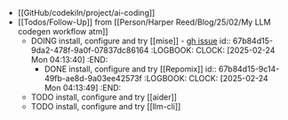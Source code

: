 - [[GitHub/codekiln/project/ai-coding]]
- [[Todos/Follow-Up]] from [[Person/Harper Reed/Blog/25/02/My LLM codegen workflow atm]]
	- DOING install, configure and try [[mise]] - [gh issue](https://github.com/users/codekiln/projects/3/views/1?pane=issue&itemId=98892630)
	  id:: 67b84d15-9da2-478f-9a0f-07837dc86164
	  :LOGBOOK:
	  CLOCK: [2025-02-24 Mon 04:13:40]
	  :END:
		- DONE install, configure and try [[Repomix]]
		  id:: 67b84d15-9c14-49fb-ae8d-9a03ee42573f
		  :LOGBOOK:
		  CLOCK: [2025-02-24 Mon 04:13:49]
		  :END:
	- TODO install, configure and try [[aider]]
	- TODO install, configure and try [[llm-cli]]